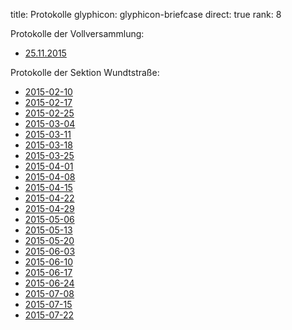title: Protokolle
glyphicon: glyphicon-briefcase
direct: true
rank: 8

Protokolle der Vollversammlung:

* [25.11.2015](../../documents/protocols/VV/Protokoll_Vollversammlung_2015-11-25.pdf)

Protokolle der Sektion Wundtstraße:

* [2015-02-10](../../documents/protocols/wu/Protokoll_2015-02-10_Public.pdf)
* [2015-02-17](../../documents/protocols/wu/Protokoll_2015-02-17_Public.pdf)
* [2015-02-25](../../documents/protocols/wu/Protokoll_2015-02-25_Public.pdf)
* [2015-03-04](../../documents/protocols/wu/Protokoll_2015-03-04_Public.pdf)
* [2015-03-11](../../documents/protocols/wu/Protokoll_2015-03-11_Public.pdf)
* [2015-03-18](../../documents/protocols/wu/Protokoll_2015-03-18_Public.pdf)
* [2015-03-25](../../documents/protocols/wu/Protokoll_2015-03-25_Public.pdf)
* [2015-04-01](../../documents/protocols/wu/Protokoll_2015-04-01_Public.pdf)
* [2015-04-08](../../documents/protocols/wu/Protokoll_2015-04-08_Public.pdf)
* [2015-04-15](../../documents/protocols/wu/Protokoll_2015-04-15_Public.pdf)
* [2015-04-22](../../documents/protocols/wu/Protokoll_2015-04-22_Public.pdf)
* [2015-04-29](../../documents/protocols/wu/Protokoll_2015-04-29_Public.pdf)
* [2015-05-06](../../documents/protocols/wu/Protokoll_2015-05-06_Public.pdf)
* [2015-05-13](../../documents/protocols/wu/Protokoll_2015-05-13_Public.pdf)
* [2015-05-20](../../documents/protocols/wu/Protokoll_2015-05-20_Public.pdf)
* [2015-06-03](../../documents/protocols/wu/Protokoll_2015-06-03_Public.pdf)
* [2015-06-10](../../documents/protocols/wu/Protokoll_2015-06-10_Public.pdf)
* [2015-06-17](../../documents/protocols/wu/Protokoll_2015-06-17_Public.pdf)
* [2015-06-24](../../documents/protocols/wu/Protokoll_2015-06-24_Public.pdf)
* [2015-07-08](../../documents/protocols/wu/Protokoll_2015-07-08_Public.pdf)
* [2015-07-15](../../documents/protocols/wu/Protokoll_2015-07-15_Public.pdf)
* [2015-07-22](../../documents/protocols/wu/Protokoll_2015-07-22_Public.pdf)

